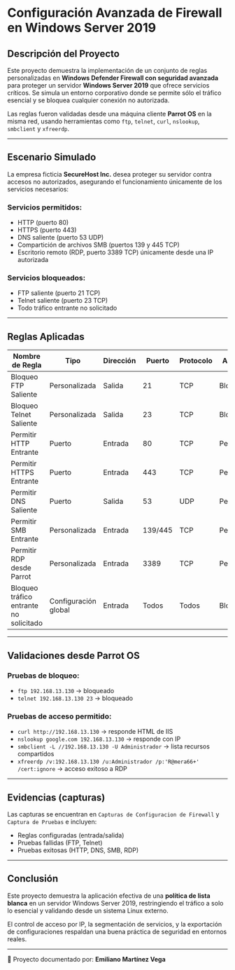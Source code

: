 # Configuración Avanzada de Firewall en Windows Server 2019

## Descripción del Proyecto

Este proyecto demuestra la implementación de un conjunto de reglas personalizadas en **Windows Defender Firewall con seguridad avanzada** para proteger un servidor **Windows Server 2019** que ofrece servicios críticos. Se simula un entorno corporativo donde se permite sólo el tráfico esencial y se bloquea cualquier conexión no autorizada.

Las reglas fueron validadas desde una máquina cliente **Parrot OS** en la misma red, usando herramientas como `ftp`, `telnet`, `curl`, `nslookup`, `smbclient` y `xfreerdp`.

---

## Escenario Simulado

La empresa ficticia **SecureHost Inc.** desea proteger su servidor contra accesos no autorizados, asegurando el funcionamiento únicamente de los servicios necesarios:

### Servicios permitidos:

* HTTP (puerto 80)
* HTTPS (puerto 443)
* DNS saliente (puerto 53 UDP)
* Compartición de archivos SMB (puertos 139 y 445 TCP)
* Escritorio remoto (RDP, puerto 3389 TCP) únicamente desde una IP autorizada

### Servicios bloqueados:

* FTP saliente (puerto 21 TCP)
* Telnet saliente (puerto 23 TCP)
* Todo tráfico entrante no solicitado

---

## Reglas Aplicadas

| Nombre de Regla                        | Tipo                 | Dirección | Puerto  | Protocolo | Acción   | IP Remota       |
| -------------------------------------- | -------------------- | --------- | ------- | --------- | -------- | --------------- |
| Bloqueo FTP Saliente                   | Personalizada        | Salida    | 21      | TCP       | Bloquear | Todas           |
| Bloqueo Telnet Saliente                | Personalizada        | Salida    | 23      | TCP       | Bloquear | Todas           |
| Permitir HTTP Entrante                 | Puerto               | Entrada   | 80      | TCP       | Permitir | Todas           |
| Permitir HTTPS Entrante                | Puerto               | Entrada   | 443     | TCP       | Permitir | Todas           |
| Permitir DNS Saliente                  | Puerto               | Salida    | 53      | UDP       | Permitir | Todas           |
| Permitir SMB Entrante                  | Personalizada        | Entrada   | 139/445 | TCP       | Permitir | 192.168.13.0/24 |
| Permitir RDP desde Parrot              | Personalizada        | Entrada   | 3389    | TCP       | Permitir | 192.168.13.1    |
| Bloqueo tráfico entrante no solicitado | Configuración global | Entrada   | Todos   | Todos     | Bloquear | Todos           |

---

## Validaciones desde Parrot OS

### Pruebas de bloqueo:

* `ftp 192.168.13.130` → bloqueado
* `telnet 192.168.13.130 23` → bloqueado

### Pruebas de acceso permitido:

* `curl http://192.168.13.130` → responde HTML de IIS
* `nslookup google.com 192.168.13.130` → responde con IP
* `smbclient -L //192.168.13.130 -U Administrador` → lista recursos compartidos
* `xfreerdp /v:192.168.13.130 /u:Administrador /p:'R@mera66+' /cert:ignore` → acceso exitoso a RDP

---

## Evidencias (capturas)

Las capturas se encuentran en `Capturas de Configuracion de Firewall` y `Captura de Pruebas` e incluyen:

* Reglas configuradas (entrada/salida)
* Pruebas fallidas (FTP, Telnet)
* Pruebas exitosas (HTTP, DNS, SMB, RDP)

---

## Conclusión

Este proyecto demuestra la aplicación efectiva de una **política de lista blanca** en un servidor Windows Server 2019, restringiendo el tráfico a solo lo esencial y validando desde un sistema Linux externo.

El control de acceso por IP, la segmentación de servicios, y la exportación de configuraciones respaldan una buena práctica de seguridad en entornos reales.

---

🔗 Proyecto documentado por: **Emiliano Martínez Vega**
